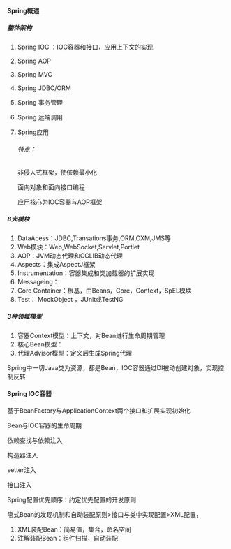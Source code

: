 #### Spring概述

##### 整体架构

1. Spring IOC ：IOC容器和接口，应用上下文的实现

2. Spring AOP

3. Spring MVC

4. Spring JDBC/ORM 

5. Spring 事务管理

6. Spring 远端调用

7. Spring应用

   ###### 特点：

   非侵入式框架，使依赖最小化

   面向对象和面向接口编程

   应用核心为IOC容器与AOP框架

##### 8大模块

1. DataAcess：JDBC,Transations事务,ORM,OXM,JMS等
2. Web模块：Web,WebSocket,Servlet,Portlet
3. AOP：JVM动态代理和CGLIB动态代理  
4. Aspects：集成AspectJ框架 
5. Instrumentation：容器集成和类加载器的扩展实现
6. Messageing：
7. Core Container：根基，由Beans，Core，Context，SpEL模块
8. Test： MockObject  ，JUnit或TestNG  

##### 3种领域模型

1. 容器Context模型：上下文，对Bean进行生命周期管理
2. 核心Bean模型：
3. 代理Advisor模型：定义后生成Spring代理

Spring中一切Java类为资源，都是Bean，IOC容器通过DI被动创建对象，实现控制反转

#### Spring IOC容器

基于BeanFactory与ApplicationContext两个接口和扩展实现初始化

Bean与IOC容器的生命周期

依赖查找与依赖注入

构造器注入

setter注入

接口注入



Spring配置优先顺序：约定优先配置的开发原则

隐式Bean的发现机制和自动装配原则>接口与类中实现配置>XML配置，

1. XML装配Bean：简易值，集合，命名空间
2. 注解装配Bean：组件扫描，自动装配

 













